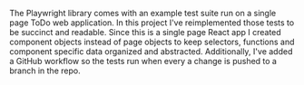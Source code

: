 The Playwright library comes with an example test suite run on a single page ToDo web application. In this project I've reimplemented those tests to be succinct and readable. Since this is a single page React app I created component objects instead of page objects to keep selectors, functions and component specific data organized and abstracted. Additionally, I've added a GitHub workflow so the tests run when every a change is pushed to a branch in the repo.
